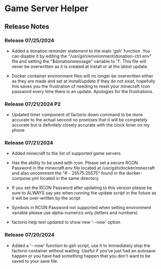 # Game Server Helper

## Release Notes

### Release 07/25/2024

- Added a donation reminder statement to the main 'gsh' function. You can disable it by editing the "/usr/gsh/environment/donation-ctrl.env" file and setting the "$donationmessage" variable to '1'. This file will never be overwritten as it is created at install or at the latest update.

- Docker container environment files will no longer be overwritten either as they are made and set at install/update if they do not exist, hopefully this saves you the frustration of needing to reset your minecraft rcon password every time there is an update. Apologies for the frustrations.

### Release 07/21/2024 P2

- Updated timer component of factorio down command to be more accurate to the actual second no promises that it will be completely accurate but is definitely closely accurate with the clock timer on my phone

### Release 07/21/2024

- Added minecraft to the list of supported game servers

- Has the ability to be used with rcon. Please set a secure RCON Password in the minecraft.env file located at /usr/gsh/docker/minecraft and also uncomment the "# - 25575:25575" found in the docker-compose.yml located in the same directory

- If you set the RCON Password after updating to this version please be sure to ALWAYS say yes when running the update script in the future as it will be over-written by the script

- Symbols in RCON Password not supported when setting environment variable please use alpha-numerics only (letters and numbers)

- factorio help text updated to show new '--now' option

### Release 07/20/2024

- Added a '--now' function to gsh script, use it to immediately stop the factorio container without waiting. Useful if you've just had an autosave happen or you have had something happen that you don't want to be saved to your save file.